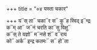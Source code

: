 +++
title = "०४ यस्ता चकार"

+++
य᳓स् ता᳓ चका᳓र स᳓ कु᳓ह स्विद् इ᳓न्द्रः  
क᳓म् आ᳓ ज᳓नं चरति का᳓सु विक्षु᳓  
क᳓स् ते यज्ञो᳓ म᳓नसे शं᳓ व᳓राय  
को᳓ अर्क᳓ इन्द्र कतमः᳓ स᳓ हो᳓ता